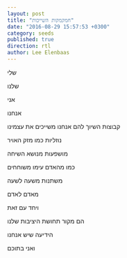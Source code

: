 ```yaml
---
layout: post
title: "חמקמקות השייכות"
date: "2016-08-29 15:57:53 +0300"
category: seeds
published: true
direction: rtl
author: Lee Elenbaas
---
```

שלי

שלנו

אני

אנחנו

קבוצות השיוך להם אנחנו משייכים את עצמינו

נוזליות כמו מזק האויר

מושפעות מנושא השיחה

כמו מהאדם עימו משוחחים

משתנות משעה לשעה

מאדם לאדם

ויחד עם זאת

הם מקור תחושת היציבות שלנו

הידיעה שיש אנחנו

ואני בתוכם
